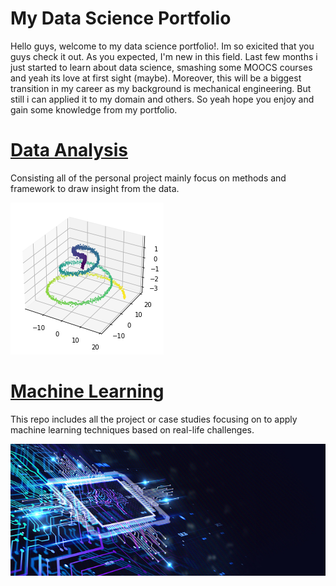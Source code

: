 # My Data Science Portfolio
Hello guys, welcome to my data science portfolio!. Im so exicited that you guys check it out. As you expected, I'm new in this field. Last few months i just started to learn about data science, smashing some MOOCS courses and yeah its love at first sight (maybe). Moreover, this will be a biggest transition in my career as my background is mechanical engineering. But still i can applied it to my domain and others. So yeah hope you enjoy and gain some knowledge from my portfolio. 

# [Data Analysis](https://github.com/aimanraz/data-analysis.git) 
Consisting all of the personal project mainly focus on methods and framework to draw insight from the data.

![](https://github.com/aimanraz/Aiman_Portfolio/blob/main/img/3d_demo.png)

# [Machine Learning](https://github.com/aimanraz/machine-learning.git)
This repo includes all the project or case studies focusing on to apply machine learning techniques based on real-life challenges.


![](https://github.com/aimanraz/Aiman_Portfolio/blob/main/img/ml_free_img.jpg)
